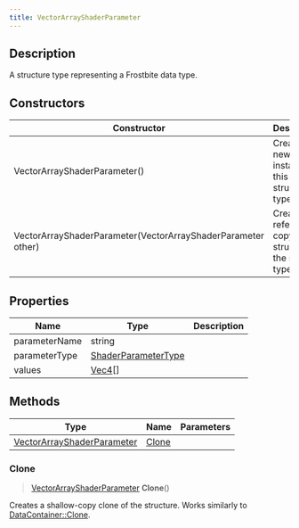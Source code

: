 ```yaml
---
title: VectorArrayShaderParameter
---
```

## Description

A structure type representing a Frostbite data type.

## Constructors

| Constructor                                                  | Description                                              |
| ------------------------------------------------------------ | -------------------------------------------------------- |
| VectorArrayShaderParameter()                                 | Create a new instance of this structure type.            |
| VectorArrayShaderParameter(VectorArrayShaderParameter other) | Create a reference copy of a structure of the same type. |

## Properties

| Name          | Type                                       | Description |
| ------------- | ------------------------------------------ | ----------- |
| parameterName | string                                     |             |
| parameterType | [ShaderParameterType](ShaderParameterType) |             |
| values        | [Vec4](/vext/ref/shared/class/vec4)\[\]      |             |

## Methods

| Type                                                     | Name            | Parameters |
| -------------------------------------------------------- | --------------- | ---------- |
| [VectorArrayShaderParameter](VectorArrayShaderParameter) | [Clone](#clone) |            |

### Clone

> [VectorArrayShaderParameter](VectorArrayShaderParameter) **Clone**()

Creates a shallow-copy clone of the structure. Works similarly to [DataContainer::Clone](/vext/ref/shared/class/datacontainer#clone).
